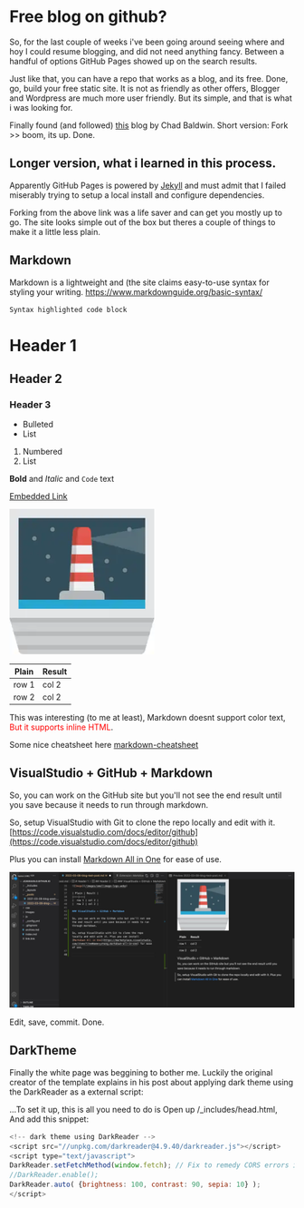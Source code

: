 # Free blog on github?

So, for the last couple of weeks i've been going around seeing where and hoy I could resume blogging, and did not need anything fancy. Between a handful of options GitHub Pages showed up on the search results. 

Just like that, you can have a repo that works as a blog, and its free. Done, go, build your free static site. It is not as friendly as other offers, Blogger and Wordpress are much more user friendly. But its simple, and that is what i was looking for.

Finally found (and followed) [this](https://chadbaldwin.net/2021/03/14/how-to-build-a-sql-blog.html) blog by Chad Baldwin. Short version: Fork >> boom, its up. Done. 

## Longer version, what i learned in this process.

Apparently GitHub Pages is powered by [Jekyll](https://jekyllrb.com/) and must admit that I failed miserably trying to setup a local install and configure dependencies.

Forking from the above link was a life saver and can get you mostly up to go. The site looks simple out of the box but theres a couple of things to make it a little less plain.

## Markdown

Markdown is a lightweight and (the site claims easy-to-use syntax for styling your writing. https://www.markdownguide.org/basic-syntax/

    Syntax highlighted code block

# Header 1
## Header 2
### Header 3

- Bulleted
- List

1. Numbered
2. List

**Bold** and _Italic_ and `Code` text

[Embedded Link](https://jcavaiuolo.github.io/2022/08/18/free-blog-on-github.md)

![Image](/images/smallimage-logo.webp)

| Plain | Result | 
|---|---|
|  row 1 | col 2 |  
|  row 2 | col 2 |  

This was interesting (to me at least), Markdown doesnt support color text, <span style="color:red">But it supports inline HTML</span>.

Some nice cheatsheet here [markdown-cheatsheet](http://code.ahren.org/markdown-cheatsheet)

## VisualStudio + GitHub + Markdown

So, you can work on the GitHub site but you'll not see the end result until you save because it needs to run through markdown.

So, setup VisualStudio with Git to clone the repo locally and edit with it. [https://code.visualstudio.com/docs/editor/github](https://code.visualstudio.com/docs/editor/github)

Plus you can install [Markdown All in One](https://marketplace.visualstudio.com/items?itemName=yzhang.markdown-all-in-one) for ease of use.

![Image](/images/ScreenShotVScode.jpg)

Edit, save, commit. Done.

## DarkTheme

Finally the white page was beggining to bother me. Luckily the original creator of the template explains in his post about applying dark theme using the DarkReader as a external script:

...To set it up, this is all you need to do is Open up /_includes/head.html, And add this snippet:

```javascript
<!-- dark theme using DarkReader -->
<script src="//unpkg.com/darkreader@4.9.40/darkreader.js"></script>
<script type="text/javascript">
DarkReader.setFetchMethod(window.fetch); // Fix to remedy CORS errors in chrome console
//DarkReader.enable();
DarkReader.auto( {brightness: 100, contrast: 90, sepia: 10} );
</script>
```